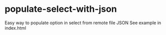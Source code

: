 # populate-select-with-json
Easy way to populate option in select from remote file JSON
See example in index.html
